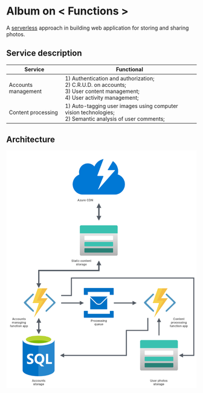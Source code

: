 # Album on < Functions >

A [serverless](https://en.wikipedia.org/wiki/Serverless_computing) approach in building web application for storing and sharing photos.

## Service description

| Service             | Functional                                                                                                                          |
|---------------------|-------------------------------------------------------------------------------------------------------------------------------------|
| Accounts management |  1) Authentication and authorization;<br> 2) C.R.U.D. on accounts;<br> 3) User content management;<br> 4) User activity management; |
| Content processing  |  1) Auto-tagging user images using computer vision technologies;<br> 2) Semantic analysis of user comments;                         |

## Architecture

![architecture](./docs/album-on-functions.png)

